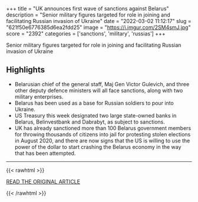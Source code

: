 +++
title = "UK announces first wave of sanctions against Belarus"
description = "Senior military figures targeted for role in joining and facilitating Russian invasion of Ukraine"
date = "2022-03-02 11:12:17"
slug = "621f50e6776385d6ea2fdd25"
image = "https://i.imgur.com/2SM4smJ.jpg"
score = "2392"
categories = ['sanctions', 'military', 'russias']
+++

Senior military figures targeted for role in joining and facilitating Russian invasion of Ukraine

## Highlights

- Belarusian chief of the general staff, Maj Gen Victor Gulevich, and three other deputy defence ministers will all face sanctions, along with two military enterprises.
- Belarus has been used as a base for Russian soldiers to pour into Ukraine.
- US Treasury this week designated two large state-owned banks in Belarus, Belinvestbank and Dabrabyt, as subject to sanctions.
- UK has already sanctioned more than 100 Belarus government members for throwing thousands of citizens into jail for protesting stolen elections in August 2020, and there are now signs that the US is willing to use the power of the dollar to start crashing the Belarus economy in the way that has been attempted.

---

{{< rawhtml >}}
  <p class="article-category">
    <a target="_blank" href="https://www.theguardian.com/world/2022/mar/01/uk-announces-first-wave-of-sanctions-against-belarus">READ THE ORIGINAL ARTICLE</a>
  </p>
{{< /rawhtml >}}
